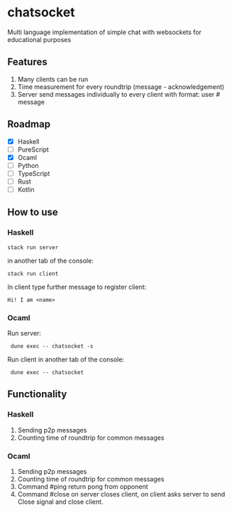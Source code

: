# chatsocket

Multi language implementation of simple chat with websockets for educational purposes

## Features

1. Many clients can be run
2. Time measurement for every roundtrip (message - acknowledgement)
3. Server send messages individually to every client with format: user # message

## Roadmap

- [x] Haskell
- [ ] PureScript
- [x] Ocaml
- [ ] Python
- [ ] TypeScript
- [ ] Rust
- [ ] Kotlin

## How to use

### Haskell

```shell
stack run server
```
in another tab of the console:

```shell
stack run client
```
In client type further message to register client:

    Hi! I am <name>

### Ocaml

Run server:

```shell
 dune exec -- chatsocket -s
 ```
Run client in another tab of the console:

```shell
 dune exec -- chatsocket
```

## Functionality

### Haskell

1. Sending p2p messages
2. Counting time of roundtrip for common messages

### Ocaml

1. Sending p2p messages
2. Counting time of roundtrip for common messages
3. Command #ping return pong from opponent
4. Command #close on server closes client, on client asks server to send Close signal and close client.
